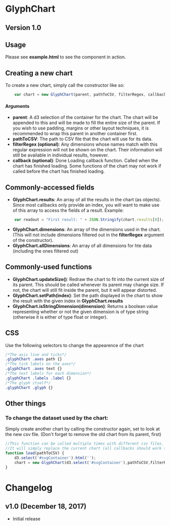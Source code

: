 # GlyphChart
## Version 1.0

## Usage
Please see **example.html** to see the component in action.

## Creating a new chart
To create a new chart, simply call the constructor like so:
```javascript
	var chart = new GlyphChart(parent, pathToCSV, filterRegex, callback);
```
#### Arguments
* **parent**: A d3 selection of the container for the chart. The chart will be appended to this and will be made to fill the entire size of the parent. If you wish to use padding, margins or other layout techniques, it is recommended to wrap this parent in another container first.
* **pathToCSV**: The path to CSV file that the chart will use for its data.
* **filterRegex (optional)**: Any dimensions whose names match with this regular expression will not be shown on the chart. Their information will still be available in individual results, however.
* **callback (optional)**: Done Loading callback function. Called when the chart has finished loading. Some functions of the chart may not work if called before the chart has finished loading.

## Commonly-accessed fields
* **GlyphChart.results**: An array of all the results in the chart (as objects). Since most callbacks only provide an index, you will want to make use of this array to access the fields of a result.
Example:
```javascript
	var readout = "First result: " + JSON.Stringify(chart.results[0]);
```
* **GlyphChart.dimensions**: An array of the dimensions used in the chart. (This will not include dimensions filtered out in the **filterRegex** argument of the constructor).
* **GlyphChart.allDimensions**: An array of all dimensions for hte data (including the ones filtered out)

## Commonly-used functions
* **GlyphChart.updateSize()**: Redraw the chart to fit into the current size of its parent. This should be called whenever its parent may change size. If not, the chart will still fit inside the parent, but it will appear distorted.
* **GlyphChart.setPath(index)**: Set the path displayed in the chart to show the result with the given index in **GlyphChart.results**
* **GlyphChart.isStringDimension(dimension)**: Returns a boolean value representing whether or not the given dimension is of type string (otherwise it is either of type float or integer).

## CSS
Use the following selectors to change the appearence of the chart
```css
/*The axis line and ticks*/
.glyphChart .axes path {}
/*The tick labels on the axes*/
.glyphChart .axes text {}
/*The text labels for each dimension*/
.glyphChart .labels .label {}
/*The glyph itself*/
.glyphChart .glyph {}
```

## Other things
### To change the dataset used by the chart:
Simply create another chart by calling the constructor again, set to look at the new csv file. (Don't forget to remove the old chart from its parent, first)
```javascript
//This function can be called multiple times with different csv files.
//It will simply replace the current chart (all callbacks should work the same)
function load(pathToCSV) {
	d3.select('#svgContainer').html('');
	chart = new GlyphChart(d3.select('#svgContainer'),pathToCSV,filterRegex,callback);
}
```

# Changelog
## v1.0 (December 18, 2017)
- Initial release